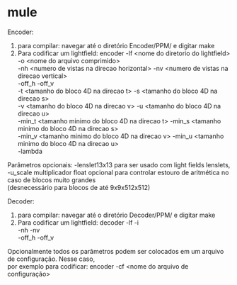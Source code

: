 # mule
Encoder:  
1) para compilar: navegar até o diretório Encoder/PPM/ e digitar make  
2) Para codificar um lightfield: encoder -lf \<nome do diretorio do lightfield\> -o \<nome do arquivo comprimido\>  
-nh \<numero de vistas na direcao horizontal\> -nv \<numero de vistas na direcao vertical\>  
-off_h <numero da primeira vista na direcao horizontal> -off_v <numero da primeira vista na direcao vertical>  
-t <tamanho do bloco 4D na direcao t> -s <tamanho do bloco 4D na direcao s>  
-v <tamanho do bloco 4D na direcao v> -u <tamanho do bloco 4D na direcao u>  
-min_t <tamanho minimo do bloco 4D na direcao t> -min_s <tamanho minimo do bloco 4D na direcao s>  
-min_v <tamanho minimo do bloco 4D na direcao v> -min_u <tamanho minimo do bloco 4D na direcao u>  
-lambda <valor do multiplicador de lagrange>  
  
Parâmetros opcionais: -lenslet13x13 para ser usado com light fields lenslets,  
-u_scale <ganho> multiplicador float opcional para controlar estouro de aritmética no caso de blocos muito grandes  
(desnecessário para blocos de até 9x9x512x512)  
  
Decoder:  
1) para compilar: navegar até o diretório Decoder/PPM/ e digitar make  
2) Para codificar um lightfield: decoder -lf <nome do diretorio do lightfield> -i <nome do arquivo comprimido>  
-nh <numero de vistas na direcao horizontal> -nv <numero de vistas na direcao vertical>  
-off_h <numero da primeira vista na direcao horizontal> -off_v <numero da primeira vista na direcao vertical>  
  
Opcionalmente todos os parâmetros podem ser colocados em um arquivo de configuração. Nesse caso,  
por exemplo para codificar: encoder -cf <nome do arquivo de configuração>  

